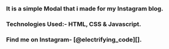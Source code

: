### It is a simple Modal that i made for my Instagram blog.


### Technologies Used:- HTML, CSS & Javascript.


### Find me on Instagram- [@electrifying_code][].

[Instagram]: https://www.instagram.com/electrifying_codes